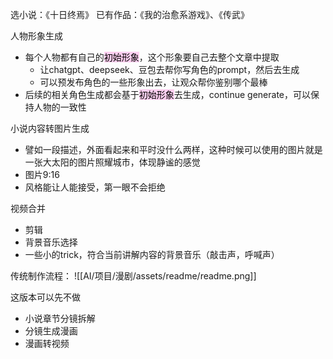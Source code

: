 选小说：《十日终焉》
已有作品：《我的治愈系游戏》、《传武》

人物形象生成
- 每个人物都有自己的<mark style="background: #FFB8EBA6;">初始形象</mark>，这个形象要自己去整个文章中提取
	- 让chatgpt、deepseek、豆包去帮你写角色的prompt，然后去生成
	- 可以预发布角色的一些形象出去，让观众帮你鉴别哪个最棒
- 后续的相关角色生成都会基于<mark style="background: #FFB8EBA6;">初始形象</mark>去生成，continue generate，可以保持人物的一致性

小说内容转图片生成
- 譬如一段描述，外面看起来和平时没什么两样，这种时候可以使用的图片就是一张大太阳的图片照耀城市，体现静谧的感觉
- 图片9:16
- 风格能让人能接受，第一眼不会拒绝

视频合并
- 剪辑
- 背景音乐选择
- 一些小的trick，符合当前讲解内容的背景音乐（敲击声，呼喊声）

传统制作流程：
![[AI/项目/漫剧/assets/readme/readme.png]]

这版本可以先不做
- 小说章节分镜拆解
- 分镜生成漫画
- 漫画转视频
